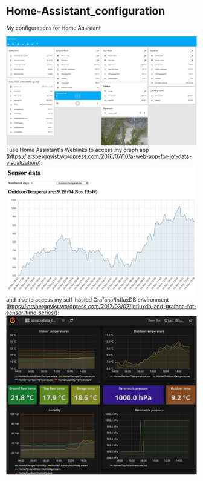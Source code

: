 # Home-Assistant_configuration
My configurations for Home Assistant

![Alt text](https://github.com/LarsBergqvist/Home-Assistant_configuration/blob/master/screenshot_states5.png?raw=true "Home Assistant")
I use Home Assistant's Weblinks to access my graph app (https://larsbergqvist.wordpress.com/2016/07/10/a-web-app-for-iot-data-visualization/):
![Alt text](https://github.com/LarsBergqvist/Home-Assistant_configuration/blob/master/screenshot_graph.png?raw=true "My graph app")
and also to access my self-hosted Grafana/InfluxDB environment (https://larsbergqvist.wordpress.com/2017/03/02/influxdb-and-grafana-for-sensor-time-series/):
![Alt text](https://github.com/LarsBergqvist/Home-Assistant_configuration/blob/master/screenshot_grafana.png?raw=true "Access Grafana from Home Assistant")

